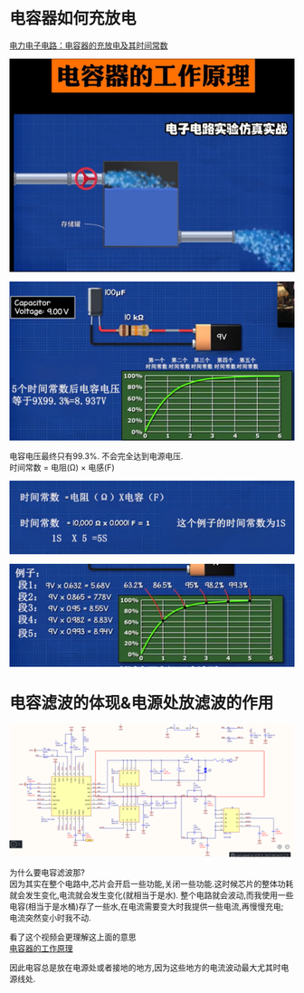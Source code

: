 # 电容器如何充放电
[电力电子电路：电容器的充放电及其时间常数](https://www.bilibili.com/video/BV1ch4y127KA/?spm_id_from=333.337.search-card.all.click&vd_source=2f6e531d9d833ca7fdcd8c5bb99bd1bb)  

![电容器的工作原理](assets/截图_20231206145650.png)


![充电曲线](assets/截图_20231206145419.png)

电容电压最终只有99.3%. 不会完全达到电源电压.   
时间常数 = 电阻(Ω) × 电感(F)  

![](assets/截图_20231206145542.png)

![](assets/截图_20231206145616.png)

# 电容滤波的体现&电源处放滤波的作用

![电容滤波的体现&电源处放滤波的作用](assets/截图_20231206205523.png)

为什么要电容滤波那?  
因为其实在整个电路中,芯片会开启一些功能,关闭一些功能.这时候芯片的整体功耗就会发生变化,电流就会发生变化(就相当于是水). 整个电路就会波动,而我使用一些电容(相当于是水桶)存了一些水,在电流需要变大时我提供一些电流,再慢慢充电;  
电流突然变小时我不动.  

看了这个视频会更理解这上面的意思  
[电容器的工作原理](https://www.bilibili.com/video/BV1Qw411W7Mv/?spm_id_from=333.337.search-card.all.click&vd_source=2f6e531d9d833ca7fdcd8c5bb99bd1bb)

因此电容总是放在电源处或者接地的地方,因为这些地方的电流波动最大尤其时电源线处.